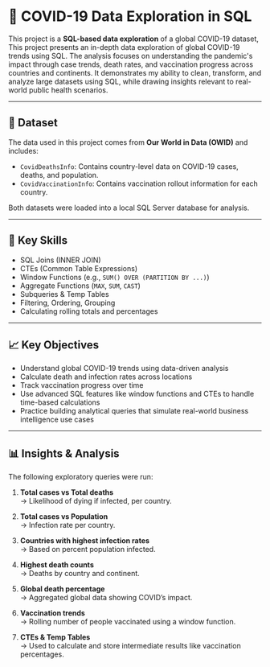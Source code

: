 # 🦠 COVID-19 Data Exploration in SQL

This project is a **SQL-based data exploration** of a global COVID-19 dataset, This project presents an in-depth data exploration of global COVID-19 trends using SQL. The analysis focuses on understanding the pandemic's impact through case trends, death rates, and vaccination progress across countries and continents. It demonstrates my ability to clean, transform, and analyze large datasets using SQL, while drawing insights relevant to real-world public health scenarios.

---

## 📁 Dataset

The data used in this project comes from **Our World in Data (OWID)** and includes:
- `CovidDeathsInfo`: Contains country-level data on COVID-19 cases, deaths, and population.
- `CovidVaccinationInfo`: Contains vaccination rollout information for each country.

Both datasets were loaded into a local SQL Server database for analysis.

---

## 🧠 Key Skills

- SQL Joins (INNER JOIN)
- CTEs (Common Table Expressions)
- Window Functions (e.g., `SUM() OVER (PARTITION BY ...)`)
- Aggregate Functions (`MAX`, `SUM`, `CAST`)
- Subqueries & Temp Tables
- Filtering, Ordering, Grouping
- Calculating rolling totals and percentages

---

## 📈 Key Objectives

- Understand global COVID-19 trends using data-driven analysis
- Calculate death and infection rates across locations
- Track vaccination progress over time
- Use advanced SQL features like window functions and CTEs to handle time-based calculations
- Practice building analytical queries that simulate real-world business intelligence use cases

---

## 📊 Insights & Analysis

The following exploratory queries were run:

1. **Total cases vs Total deaths**  
   → Likelihood of dying if infected, per country.

2. **Total cases vs Population**  
   → Infection rate per country.

3. **Countries with highest infection rates**  
   → Based on percent population infected.

4. **Highest death counts**  
   → Deaths by country and continent.

5. **Global death percentage**  
   → Aggregated global data showing COVID’s impact.

6. **Vaccination trends**  
   → Rolling number of people vaccinated using a window function.

7. **CTEs & Temp Tables**  
   → Used to calculate and store intermediate results like vaccination percentages.

